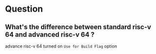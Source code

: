 
# Question

## What's the difference between standard risc-v 64 and advanced risc-v 64 ?

advance risc-v 64 turned on `Use for Build Flag` option
